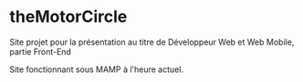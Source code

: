 # theMotorCircle
Site projet pour la présentation au titre de Développeur Web et Web Mobile, partie Front-End

Site fonctionnant sous MAMP à l'heure actuel.
